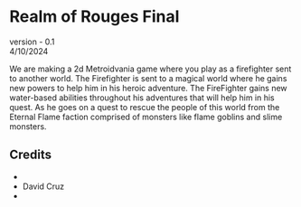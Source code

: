 # Realm of Rouges Final

version -  0.1  
4/10/2024

 We are making a 2d Metroidvania game where you play as a firefighter sent to another world.
 The Firefighter is sent to a magical world where he gains new powers to help him in his heroic adventure.
 The FireFighter gains new water-based abilities throughout his adventures that will help him in his quest.
 As he goes on a quest to rescue the people of this world from the Eternal Flame faction comprised of monsters like flame goblins and slime monsters.

## Credits

* 
* David Cruz
*
